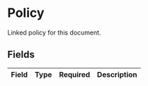 # Policy

Linked policy for this document.


## Fields

| Field       | Type        | Required    | Description |
| ----------- | ----------- | ----------- | ----------- |